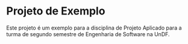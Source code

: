 # Projeto de Exemplo

Este projeto é um exemplo para a disciplina de Projeto Aplicado para a turma de segundo semestre de Engenharia de Software na UnDF.
